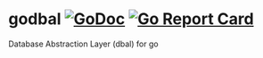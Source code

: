 # godbal  [![GoDoc](https://godoc.org/github.com/xujiajun/godbal/driver/mysql?status.svg)](https://godoc.org/github.com/xujiajun/godbal/driver/mysql) [![Go Report Card](https://goreportcard.com/badge/github.com/xujiajun/godbal)](https://goreportcard.com/report/github.com/xujiajun/godbal)
Database Abstraction Layer (dbal) for go

